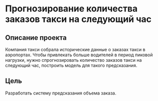 # Прогнозирование количества заказов такси на следующий час
## Описание проекта <br>
Компания такси собрала исторические данные о заказах такси в аэропортах. Чтобы привлекать больше водителей в период пиковой нагрузки, нужно спрогнозировать количество заказов такси на следующий час, построить модель для такого предсказания.

## Цель
Разработать систему предсказания объема заказа.

